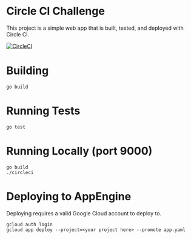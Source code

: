 # Circle CI Challenge

This project is a simple web app that is built, tested, and deployed with Circle CI.

[![CircleCI](https://circleci.com/gh/mentat/circle-ci-fun.svg?style=svg&circle-token=b502798af72ccbea153e1f86765b5072a055b4d3)](https://circleci.com/gh/mentat/circle-ci-fun)

# Building

```
go build
```

# Running Tests

```
go test
```

# Running Locally (port 9000)

```
go build
./circleci
```

# Deploying to AppEngine

Deploying requires a valid Google Cloud account to deploy to.

```
gcloud auth login
gcloud app deploy --project=<your project here> --promote app.yaml
```
